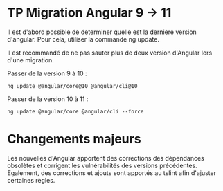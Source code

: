 # TP Migration Angular 9 -> 11

Il est d'abord possible de determiner quelle est la dernière version d'angular.
Pour cela, utiliser la commande ng update.

Il est recommandé de ne pas sauter plus de deux version d'Angular lors d'une migration.

Passer de la version 9 à 10 :
```
ng update @angular/core@10 @angular/cli@10
```
Passer de la version 10 à 11 :
```
ng update @angular/core @angular/cli --force
```

# Changements majeurs

Les nouvelles d'Angular apportent des corrections des dépendances obsolètes et corrigent les vulnérabilités des versions précédentes.
Egalement, des corrections et ajouts sont apportés au tslint afin d'ajuster certaines règles.

